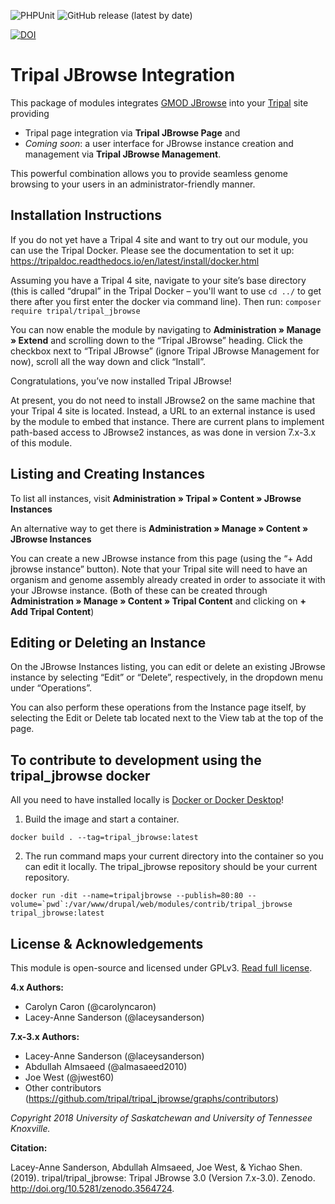 ![PHPUnit](https://github.com/tripal/tripal_jbrowse/workflows/PHPUnit/badge.svg)
![GitHub release (latest by date)](https://img.shields.io/github/v/release/tripal/tripal_jbrowse)

[![DOI](https://zenodo.org/badge/44405693.svg)](https://zenodo.org/badge/latestdoi/44405693)

# Tripal JBrowse Integration

This package of modules integrates [GMOD JBrowse](https://jbrowse.org/) into your [Tripal](http://tripal.info/) site providing
 - Tripal page integration via **Tripal JBrowse Page** and
 - *Coming soon*: a user interface for JBrowse instance creation and management via **Tripal JBrowse Management**.

 This powerful combination allows you to provide seamless genome browsing to your users in an administrator-friendly manner.

## Installation Instructions
If you do not yet have a Tripal 4 site and want to try out our module, you can use the Tripal Docker. Please see the documentation to set it up: https://tripaldoc.readthedocs.io/en/latest/install/docker.html

Assuming you have a Tripal 4 site, navigate to your site’s base directory (this is called “drupal” in the Tripal Docker – you'll want to use `cd ../` to get there after you first enter the docker via command line). Then run:
`composer require tripal/tripal_jbrowse`

You can now enable the module by navigating to **Administration » Manage » Extend** and scrolling down to the “Tripal JBrowse” heading. Click the checkbox next to “Tripal JBrowse” (ignore Tripal JBrowse Management for now), scroll all the way down and click “Install”.

Congratulations, you’ve now installed Tripal JBrowse!

At present, you do not need to install JBrowse2 on the same machine that your Tripal 4 site is located. Instead, a URL to an external instance is used by the module to embed that instance. There are current plans to implement path-based access to JBrowse2 instances, as was done in version 7.x-3.x of this module.

## Listing and Creating Instances

To list all instances, visit **Administration » Tripal » Content » JBrowse Instances**

An alternative way to get there is **Administration » Manage » Content » JBrowse Instances**

You can create a new JBrowse instance from this page (using the “+ Add jbrowse instance” button). Note that your Tripal site will need to have an organism and genome assembly already created in order to associate it with your JBrowse instance. (Both of these can be created through **Administration » Manage » Content » Tripal Content** and clicking on **+ Add Tripal Content**)

## Editing or Deleting an Instance

On the JBrowse Instances listing, you can edit or delete an existing JBrowse instance by selecting “Edit” or “Delete”, respectively, in the dropdown menu under “Operations”.

You can also perform these operations from the Instance page itself, by selecting the Edit or Delete tab located next to the View tab at the top of the page.

## To contribute to development using the tripal_jbrowse docker
All you need to have installed locally is [Docker or Docker Desktop](https://docs.docker.com/get-docker)!

1. Build the image and start a container.
```
docker build . --tag=tripal_jbrowse:latest
```
2. The run command maps your current directory into the container so you can edit it locally. The tripal_jbrowse repository should be your current repository.
```
docker run -dit --name=tripaljbrowse --publish=80:80 --volume=`pwd`:/var/www/drupal/web/modules/contrib/tripal_jbrowse tripal_jbrowse:latest
```

## License & Acknowledgements

This module is open-source and licensed under GPLv3. [Read full license](LICENSE.txt).

**4.x Authors:**
- Carolyn Caron (@carolyncaron)
- Lacey-Anne Sanderson (@laceysanderson)

**7.x-3.x Authors:**

- Lacey-Anne Sanderson (@laceysanderson)
- Abdullah Almsaeed (@almasaeed2010)
- Joe West (@jwest60)
- Other contributors (https://github.com/tripal/tripal_jbrowse/graphs/contributors)

*Copyright 2018 University of Saskatchewan and University of Tennessee Knoxville.*

**Citation:**

Lacey-Anne Sanderson, Abdullah Almsaeed, Joe West, & Yichao Shen. (2019). tripal/tripal_jbrowse: Tripal JBrowse 3.0 (Version 7.x-3.0). Zenodo. http://doi.org/10.5281/zenodo.3564724.
